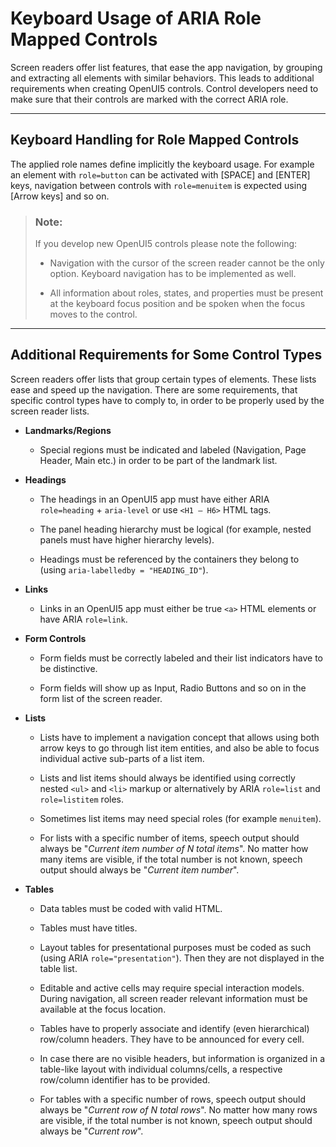 <!-- loioe6cd5476193f48d1a273de990276c9bc -->

# Keyboard Usage of ARIA Role Mapped Controls

Screen readers offer list features, that ease the app navigation, by grouping and extracting all elements with similar behaviors. This leads to additional requirements when creating OpenUI5 controls. Control developers need to make sure that their controls are marked with the correct ARIA role.

***

## Keyboard Handling for Role Mapped Controls

The applied role names define implicitly the keyboard usage. For example an element with `role=button` can be activated with [SPACE\] and [ENTER\] keys, navigation between controls with `role=menuitem` is expected using [Arrow keys\] and so on.

> ### Note:  
> If you develop new OpenUI5 controls please note the following:
> 
> -   Navigation with the cursor of the screen reader cannot be the only option. Keyboard navigation has to be implemented as well.
> 
> -   All information about roles, states, and properties must be present at the keyboard focus position and be spoken when the focus moves to the control.

***

## Additional Requirements for Some Control Types

Screen readers offer lists that group certain types of elements. These lists ease and speed up the navigation. There are some requirements, that specific control types have to comply to, in order to be properly used by the screen reader lists.

-   **Landmarks/Regions** 

    -   Special regions must be indicated and labeled \(Navigation, Page Header, Main etc.\) in order to be part of the landmark list.


-   **Headings**

    -   The headings in an OpenUI5 app must have either ARIA `role=heading` + `aria-level` or use `<H1 – H6>` HTML tags.

    -   The panel heading hierarchy must be logical \(for example, nested panels must have higher hierarchy levels\).

    -   Headings must be referenced by the containers they belong to \(using `aria-labelledby = "HEADING_ID"`\).


-   **Links**

    -   Links in an OpenUI5 app must either be true `<a>` HTML elements or have ARIA `role=link`.


-   **Form Controls**

    -   Form fields must be correctly labeled and their list indicators have to be distinctive.

    -   Form fields will show up as Input, Radio Buttons and so on in the form list of the screen reader.


-   **Lists**

    -   Lists have to implement a navigation concept that allows using both arrow keys to go through list item entities, and also be able to focus individual active sub-parts of a list item.

    -   Lists and list items should always be identified using correctly nested `<ul>` and `<li>` markup or alternatively by ARIA `role=list` and `role=listitem` roles.

    -   Sometimes list items may need special roles \(for example `menuitem`\).

    -   For lists with a specific number of items, speech output should always be "*Current item number of N total items*". No matter how many items are visible, if the total number is not known, speech output should always be "*Current item number*".


-   **Tables**

    -   Data tables must be coded with valid HTML.

    -   Tables must have titles.

    -   Layout tables for presentational purposes must be coded as such \(using ARIA `role="presentation"`\). Then they are not displayed in the table list.

    -   Editable and active cells may require special interaction models. During navigation, all screen reader relevant information must be available at the focus location.

    -   Tables have to properly associate and identify \(even hierarchical\) row/column headers. They have to be announced for every cell.

    -   In case there are no visible headers, but information is organized in a table-like layout with individual columns/cells, a respective row/column identifier has to be provided.

    -   For tables with a specific number of rows, speech output should always be "*Current row of N total rows*". No matter how many rows are visible, if the total number is not known, speech output should always be "*Current row*".



